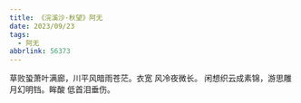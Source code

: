 ```yaml
---
title: 《浣溪沙·秋望》阿无
date: 2023/09/23
tags:
  - 阿无
abbrlink: 56373
---
```

草败蛩萧叶满廊，川平风暗雨苍茫。衣宽
风冷夜微长。
闲想织云成素锦，游思雕月幻明铛。眸酸
低首泪垂伤。
